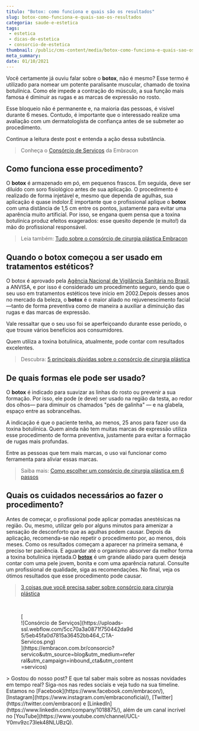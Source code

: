 ```yaml
---
titulo: "Botox: como funciona e quais são os resultados"
slug: botox-como-funciona-e-quais-sao-os-resultados
categoria: saude-e-estetica
tags:
 - estetica
 - dicas-de-estetica
 - consorcio-de-estetica
thumbnail: /public/cms-content/media/botox-como-funciona-e-quais-sao-os-resultados.jpeg
meta_summary: 
date: 01/10/2021
---
```

Você certamente já ouviu falar sobre o **botox**, não é mesmo? Esse termo é utilizado para nomear um potente paralisante muscular, chamado de toxina botulínica. Como ele impede a contração do músculo, a sua função mais famosa é diminuir as rugas e as marcas de expressão no rosto.

Esse bloqueio não é permanente e, na maioria das pessoas, é visível durante 6 meses. Contudo, é importante que o interessado realize uma avaliação com um dermatologista de confiança antes de se submeter ao procedimento.

Continue a leitura deste post e entenda a ação dessa substância.

> Conheça o [Consórcio de Serviços](https://www.embracon.com.br/consorcio-servicos) da Embracon

Como funciona esse procedimento?
--------------------------------

O **botox** é armazenado em pó, em pequenos frascos. Em seguida, deve ser diluído com soro fisiológico antes de sua aplicação. O procedimento é realizado de forma injetável e, mesmo que dependa de agulhas, sua aplicação é quase indolor.É importante que o profissional aplique o **botox** com uma distância de 1,5 cm entre os pontos, justamente para evitar uma aparência muito artificial. Por isso, se engana quem pensa que a toxina botulínica produz efeitos exagerados: esse quesito depende (e muito!) da mão do profissional responsável.

> Leia também: [Tudo sobre o consórcio de cirurgia plástica Embracon](https://www.embracon.com.br/blog/tudo-sobre-o-consorcio-de-cirurgia-plastica-embracon)

Quando o botox começou a ser usado em tratamentos estéticos?
------------------------------------------------------------

O botox é aprovado pela [Agência Nacional de Vigilância Sanitária no Brasil](https://www.smerp.com.br/anvisa/?ac=prodDetail&anvisaId=101470045), a ANVISA, e por isso é considerado um procedimento seguro, sendo que o seu uso em tratamentos estéticos teve início em 2002.Depois desses anos no mercado da beleza, o **botox** é o maior aliado no rejuvenescimento facial—tanto de forma preventiva como de maneira a auxiliar a diminuição das rugas e das marcas de expressão.

Vale ressaltar que o seu uso foi se aperfeiçoando durante esse período, o que trouxe vários benefícios aos consumidores.

Quem utiliza a toxina botulínica, atualmente, pode contar com resultados excelentes.

> Descubra: [5 principais dúvidas sobre o consórcio de cirurgia plástica](https://www.embracon.com.br/blog/5-duvidas-sobre-o-consorcio-de-cirurgia)

De quais formas ele pode ser usado?
-----------------------------------

O **botox** é indicado para suavizar as linhas do rosto ou prevenir a sua formação. Por isso, ele pode (e deve) ser usado na região da testa, ao redor dos olhos— para diminuir os chamados "pés de galinha" — e na glabela, espaço entre as sobrancelhas.

A indicação é que o paciente tenha, ao menos, 25 anos para fazer uso da toxina botulínica. Quem ainda não tem muitas marcas de expressão utiliza esse procedimento de forma preventiva, justamente para evitar a formação de rugas mais profundas.

Entre as pessoas que tem mais marcas, o uso vai funcionar como ferramenta para aliviar essas marcas.

> Saiba mais: [Como escolher um consórcio de cirurgia plástica em 6 passos](https://www.embracon.com.br/blog/como-escolher-um-consorcio-de-cirurgia-plastica-em-6-passos)

Quais os cuidados necessários ao fazer o procedimento?
------------------------------------------------------

Antes de começar, o profissional pode aplicar pomadas anestésicas na região. Ou, mesmo, utilizar gelo por alguns minutos para amenizar a sensação de desconforto que as agulhas podem causar. Depois da aplicação, recomenda-se não repetir o procedimento por, ao menos, dois meses. Como os resultados começam a aparecer na primeira semana, é preciso ter paciência. E aguardar até o organismo absorver da melhor forma a toxina botulínica injetada.O [**botox**](https://www.embracon.com.br/blog/o-que-eu-preciso-saber-sobre-o-uso-do-botox-para-correcao-de-sorriso) é um grande aliado para quem deseja contar com uma pele jovem, bonita e com uma aparência natural. Consulte um profissional de qualidade, siga as recomendações. No final, veja os ótimos resultados que esse procedimento pode causar.

> [3 coisas que você precisa saber sobre consórcio para cirurgia plástica](https://www.embracon.com.br/blog/3-coisas-que-voce-precisa-saber-sobre-o-consorcio-para-cirurgia-plastica)

‍

<figure class="w-richtext-figure-type-image w-richtext-align-center" style="max-width:310px">[<div>![Consórcio de Serviços](https://uploads-ssl.webflow.com/5cc70a3a0871f750442da9d5/5eb45fa0d7815a36452bb464_CTA-Servicos.png)</div>](https://embracon.com.br/consorcio?servico&utm_source=blog&utm_medium=referral&utm_campaign=inbound_cta&utm_content=servicos)</figure>> Gostou do nosso post? E que tal saber mais sobre as nossas novidades em tempo real? Siga-nos nas redes sociais e veja tudo na sua timeline. Estamos no [Facebook](https://www.facebook.com/embracon/), [Instagram](https://www.instagram.com/embraconoficial/), [Twitter](https://twitter.com/embracon) e [LinkedIn](https://www.linkedin.com/company/1018875/), além de um canal incrível no [YouTube](https://www.youtube.com/channel/UCL-Y0mv9zc73Iek48NLUBzQ).
